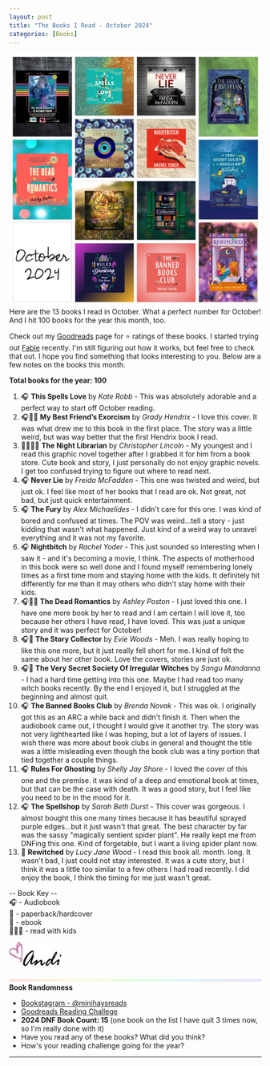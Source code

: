 ```yaml
---
layout: post
title: "The Books I Read - October 2024"
categories: [Books]
---
```

![books](/images/October2024Books.JPG)
Here are the 13 books I read in October. What a perfect number for October! And I hit 100 books for the year this month, too.

Check out my [Goodreads](https://www.goodreads.com/user_challenges/48253141) page for ⭐️ ratings of these books. I started trying out [Fable](https://fable.co/minihays-147798854824) recently. I'm still figuring out how it works, but feel free to check that out. I hope you find something that looks interesting to you. Below are a few notes on the books this month.

**Total books for the year: 100**

1. 🎧 **This Spells Love** by *Kate Robb* - This was absolutely adorable and a perfect way to start off October reading.
2. 🎧📖📱 **My Best Friend’s Exorcism** by *Grady Hendrix* - I love this cover. It was what drew me to this book in the first place. The story was a little weird, but was way better that the first Hendrix book I read.
3. 📖👩‍👧‍👦 **The Night Librarian** by *Christopher Lincoln* - My youngest and I read this graphic novel together after I grabbed it for him from a book store. Cute book and story, I just personally do not enjoy graphic novels. I get too confused trying to figure out where to read next. 
4. 🎧 **Never Lie** by *Freida McFadden* - This one was twisted and weird, but just ok. I feel like most of her books that I read are ok. Not great, not bad, but just quick entertainment.
5. 🎧 **The Fury** by *Alex Michaelides* - I didn't care for this one. I was kind of bored and confused at times. The POV was weird...tell a story - just kidding that wasn't what happened. Just kind of a weird way to unravel everything and it was not my favorite.
6. 🎧 **Nightbitch** by *Rachel Yoder* - This just sounded so interesting when I saw it - and it's becoming a movie, I think. The aspects of motherhood in this book were so well done and I found myself remembering lonely times as a first time mom and staying home with the kids. It definitely hit differently for me than it may others who didn't stay home with their kids.
7. 🎧📱📖 **The Dead Romantics** by *Ashley Poston* - I just loved this one. I have one more book by her to read and I am certain I will love it, too because her others I have read, I have loved. This was just a unique story and it was perfect for October!
8. 🎧📖 **The Story Collector** by *Evie Woods* - Meh. I was really hoping to like this one more, but it just really fell short for me. I kind of felt the same about her other book. Love the covers, stories are just ok.
9. 🎧📱 **The Very Secret Society Of Irregular Witches** by *Sangu Mandanna* - I had a hard time getting into this one. Maybe I had read too many witch books recently. By the end I enjoyed it, but I struggled at the beginning and almost quit.
10. 🎧 **The Banned Books Club** by *Brenda Novak* - This was ok. I originally got this as an ARC a while back and didn't finish it. Then when the audiobook came out, I thought I would give it another try. The story was not very lighthearted like I was hoping, but a lot of layers of issues. I wish there was more about book clubs in general and thought the title was a little misleading even though the book club was a tiny portion that tied together a couple things.
11. 🎧 **Rules For Ghosting** by *Shelly Jay Shore* - I loved the cover of this one and the premise. it was kind of a deep and emotional book at times, but that can be the case with death. It was a good story, but I feel like you need to be in the mood for it.
12. 🎧 **The Spellshop** by *Sarah Beth Durst* - This cover was gorgeous. I almost bought this one many times because it has beautiful sprayed purple edges...but it just wasn't that great. The best character by far was the sassy "magically sentient spider plant". He really kept me from DNFing this one. Kind of forgetable, but I want a living spider plant now.
13. 📱 **Rewitched** by *Lucy Jane Wood* - I read this book all. month. long. It wasn't bad, I just could not stay interested. It was a cute story, but I think it was a little too similar to a few others I had read recently. I did enjoy the book, I think the timing for me just wasn't great.

-- Book Key -- <br />
🎧 - Audiobook <br />
📖 - paperback/hardcover <br />
📱 - ebook <br />
👩‍👧‍👦 - read with kids 

![Andi](/images/andi.jpg)

![header](/images/SkinnyRainbow2.jpeg)
**Book Randomness**
- [Bookstagram - @minihaysreads](http://instagram.com/minihaysreads)
- [Goodreads Reading Challege](https://www.goodreads.com/user_challenges/48253141)
- **2024 DNF Book Count: 15** (one book on the list I have quit 3 times now, so I'm really done with it)
- Have you read any of these books? What did you think?
- How's your reading challenge going for the year?

----